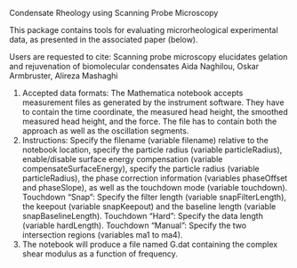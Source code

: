 Condensate Rheology using Scanning Probe Microscopy

This package contains tools for evaluating microrheological experimental data, as presented in the associated paper (below).

Users are requested to cite:
Scanning probe microscopy elucidates gelation and rejuvenation of biomolecular condensates 
Aida Naghilou, Oskar Armbruster, Alireza Mashaghi

1.	Accepted data formats: The Mathematica notebook accepts measurement files as generated by the instrument software. They have to contain the time coordinate, the measured head height, the smoothed measured head height, and the force. The file has to contain both the approach as well as the oscillation segments.
2.	Instructions: Specify the filename (variable filename) relative to the notebook location, specify the particle radius (variable particleRadius), enable/disable surface energy compensation (variable compensateSurfaceEnergy), specify the particle radius (variable particleRadius), the phase correction information (variables phaseOffset and phaseSlope), as well as the touchdown mode (variable touchdown).
Touchdown “Snap”: Specify the filter length (variable snapFilterLength), the keepout (variable snapKeepout) and the baseline length (variable snapBaselineLength).
Touchdown “Hard”: Specify the data length (variable hardLength).
Touchdown “Manual”: Specify the two intersection regions (variables ma1 to ma4).
3.	The notebook will produce a file named G.dat containing the complex shear modulus as a function of frequency.
